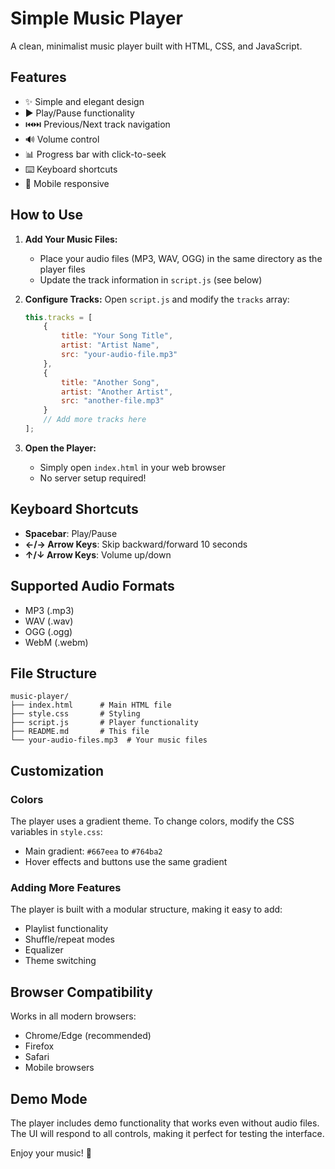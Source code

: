 # Simple Music Player

A clean, minimalist music player built with HTML, CSS, and JavaScript.

## Features

- ✨ Simple and elegant design
- ▶️ Play/Pause functionality
- ⏮️⏭️ Previous/Next track navigation
- 🔊 Volume control
- 📊 Progress bar with click-to-seek
- ⌨️ Keyboard shortcuts
- 📱 Mobile responsive

## How to Use

1. **Add Your Music Files:**
   - Place your audio files (MP3, WAV, OGG) in the same directory as the player files
   - Update the track information in `script.js` (see below)

2. **Configure Tracks:**
   Open `script.js` and modify the `tracks` array:
   ```javascript
   this.tracks = [
       {
           title: "Your Song Title",
           artist: "Artist Name",
           src: "your-audio-file.mp3"
       },
       {
           title: "Another Song",
           artist: "Another Artist", 
           src: "another-file.mp3"
       }
       // Add more tracks here
   ];
   ```

3. **Open the Player:**
   - Simply open `index.html` in your web browser
   - No server setup required!

## Keyboard Shortcuts

- **Spacebar**: Play/Pause
- **←/→ Arrow Keys**: Skip backward/forward 10 seconds
- **↑/↓ Arrow Keys**: Volume up/down

## Supported Audio Formats

- MP3 (.mp3)
- WAV (.wav)
- OGG (.ogg)
- WebM (.webm)

## File Structure

```
music-player/
├── index.html      # Main HTML file
├── style.css       # Styling
├── script.js       # Player functionality
├── README.md       # This file
└── your-audio-files.mp3  # Your music files
```

## Customization

### Colors
The player uses a gradient theme. To change colors, modify the CSS variables in `style.css`:
- Main gradient: `#667eea` to `#764ba2`
- Hover effects and buttons use the same gradient

### Adding More Features
The player is built with a modular structure, making it easy to add:
- Playlist functionality
- Shuffle/repeat modes
- Equalizer
- Theme switching

## Browser Compatibility

Works in all modern browsers:
- Chrome/Edge (recommended)
- Firefox
- Safari
- Mobile browsers

## Demo Mode

The player includes demo functionality that works even without audio files. The UI will respond to all controls, making it perfect for testing the interface.

Enjoy your music! 🎵